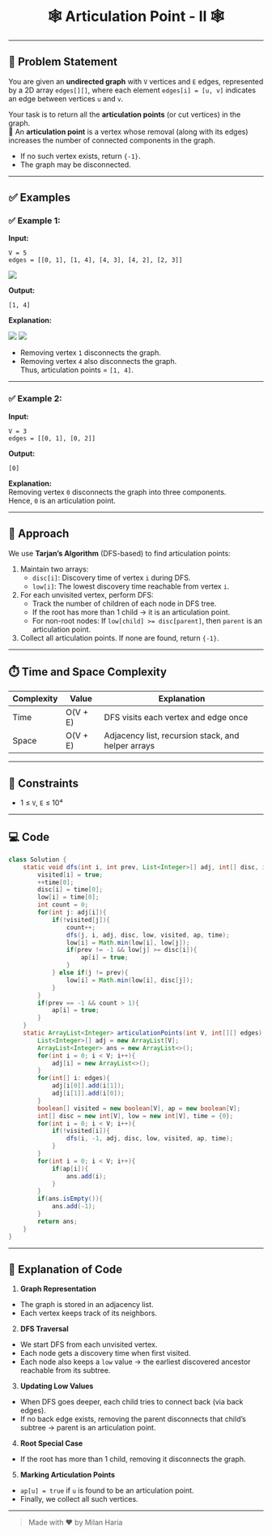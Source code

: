 <h1 align="center">🕸️ Articulation Point - II 🕸️</h1>

---

## 📝 Problem Statement
You are given an **undirected graph** with `V` vertices and `E` edges, represented by a 2D array `edges[][]`, where each element `edges[i] = [u, v]` indicates an edge between vertices `u` and `v`.

Your task is to return all the **articulation points** (or cut vertices) in the graph.  
📌 An **articulation point** is a vertex whose removal (along with its edges) increases the number of connected components in the graph.

- If no such vertex exists, return `{-1}`.
- The graph may be disconnected.

---


## ✅ Examples

### ✅ Example 1:

**Input:**  
```
V = 5
edges = [[0, 1], [1, 4], [4, 3], [4, 2], [2, 3]]
```

<img src="https://media.geeksforgeeks.org/img-practice/prod/addEditProblem/892595/Web/Other/blobid3_1744109134.png"> </img>

**Output:**
```
[1, 4]
```

**Explanation:**  

<img src = "https://media.geeksforgeeks.org/img-practice/prod/addEditProblem/892595/Web/Other/blobid4_1744109133.png"> </img>
<img src = "https://media.geeksforgeeks.org/img-practice/prod/addEditProblem/892595/Web/Other/blobid5_1744109133.png"> </img>

- Removing vertex `1` disconnects the graph.  
- Removing vertex `4` also disconnects the graph.  
Thus, articulation points = `[1, 4]`.

---


### ✅ Example 2:

**Input:**
```
V = 3
edges = [[0, 1], [0, 2]]
```

**Output:**
```
[0]
```

**Explanation:**  
Removing vertex `0` disconnects the graph into three components.  
Hence, `0` is an articulation point.

---

## 🧠 Approach
We use **Tarjan’s Algorithm** (DFS-based) to find articulation points:

1. Maintain two arrays:
   - `disc[i]`: Discovery time of vertex `i` during DFS.  
   - `low[i]`: The lowest discovery time reachable from vertex `i`.
2. For each unvisited vertex, perform DFS:
   - Track the number of children of each node in DFS tree.  
   - If the root has more than 1 child → it is an articulation point.  
   - For non-root nodes: If `low[child] >= disc[parent]`, then `parent` is an articulation point.
3. Collect all articulation points. If none are found, return `{-1}`.

---

## ⏱️ Time and Space Complexity
| Complexity | Value | Explanation |
|------------|-------|-------------|
| Time       | O(V + E) | DFS visits each vertex and edge once |
| Space      | O(V + E) | Adjacency list, recursion stack, and helper arrays |

---

## 🎯 Constraints
- 1 ≤ `V`, `E` ≤ 10⁴  

---

## 💻 Code
```java
class Solution {
    static void dfs(int i, int prev, List<Integer>[] adj, int[] disc, int[] low, boolean[] visited, boolean[] ap, int[] time){
        visited[i] = true;
        ++time[0];
        disc[i] = time[0];
        low[i] = time[0];
        int count = 0;
        for(int j: adj[i]){
            if(!visited[j]){
                count++;
                dfs(j, i, adj, disc, low, visited, ap, time);
                low[i] = Math.min(low[i], low[j]);
                if(prev != -1 && low[j] >= disc[i]){
                    ap[i] = true;
                } 
            } else if(j != prev){
                low[i] = Math.min(low[i], disc[j]);
            }
        }
        if(prev == -1 && count > 1){
            ap[i] = true;
        }
    }
    static ArrayList<Integer> articulationPoints(int V, int[][] edges) {
        List<Integer>[] adj = new ArrayList[V];
        ArrayList<Integer> ans = new ArrayList<>();
        for(int i = 0; i < V; i++){
            adj[i] = new ArrayList<>();
        }
        for(int[] i: edges){
            adj[i[0]].add(i[1]);
            adj[i[1]].add(i[0]);
        }
        boolean[] visited = new boolean[V], ap = new boolean[V];
        int[] disc = new int[V], low = new int[V], time = {0};
        for(int i = 0; i < V; i++){
            if(!visited[i]){
                dfs(i, -1, adj, disc, low, visited, ap, time);
            }
        }
        for(int i = 0; i < V; i++){
            if(ap[i]){
                ans.add(i);
            }
        }
        if(ans.isEmpty()){
            ans.add(-1);
        }
        return ans;
    }
}
```

---

## 📝 Explanation of Code

1. **Graph Representation**
- The graph is stored in an adjacency list.
- Each vertex keeps track of its neighbors.
2. **DFS Traversal**
- We start DFS from each unvisited vertex.
- Each node gets a discovery time when first visited.
- Each node also keeps a `low` value → the earliest discovered ancestor reachable from its subtree.
3. **Updating Low Values**
- When DFS goes deeper, each child tries to connect back (via back edges).
- If no back edge exists, removing the parent disconnects that child’s subtree → parent is an articulation point.
4. **Root Special Case**
- If the root has more than 1 child, removing it disconnects the graph.
5. **Marking Articulation Points**
- `ap[u] = true` if `u` is found to be an articulation point.
- Finally, we collect all such vertices.

---

> Made with ❤️ by Milan Haria
